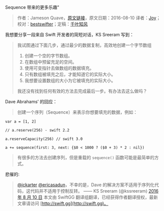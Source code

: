 Sequence 带来的更多乐趣"

> 作者：Jameson Quave，[原文链接](http://ericasadun.com/2016/08/10/more-fun-with-sequences/)，原文日期：2016-08-10
> 译者：[Joy](http://www.jianshu.com/users/9c51a213b02e/latest_articles)；校对：[bestswifter](http://bestswifter.com)；定稿：[千叶知风](http://weibo.com/xiaoxxiao)
  









我想要分享一段来自 Swift 开发者的简短对话，KS Sreeram 写到：

> 我试图通过下面几步，通过最少的数据复制，高效地创建一个字节数组
> 
> 1. 创建一个空的字节数组。
> 2. 在数组中预留充足的空间。
> 3. 使用可变指针去做数组的数据填充。
> 4. 只有数组被填充之后，才能知道它的实际大小。
> 5. 我想要设置数组的大小为它被填充的实际大小。
> 
> 我还没有找到任何有效的方法去完成最后一步。有办法去这么做吗？



Dave Abrahams’ 的回应：

> 创建一个序列（Sequence）来表示你想要填充的数据，例如：

    
    var a = [1, 2]
    
    // a.reserve(256) - swift 2.2
    
    a.reserveCapacity(256) // swift 3.0
    
    a += sequence(first: 3, next: {$0 < 1000 ? ($0 + 3) * 2 : nil})

> 有很多的方法去创建序列，但是重载的 `sequence()` 函数可能是最简单的方式。

悲催的:

> [@jckarter](https://twitter.com/jckarter) [@ericasadun](https://twitter.com/ericasadun)，不幸的是，Dave 的解决方案不适用于序列化代码，这代码并不适用于控制反转。
> —— KS  Sreeram (@kssreeram) [2016 年 8 月 10 日](https://twitter.com/kssreeram/status/763440392926662656)
> 本文由 SwiftGG 翻译组翻译，已经获得作者翻译授权，最新文章请访问 [http://swift.gg](http://swift.gg)。